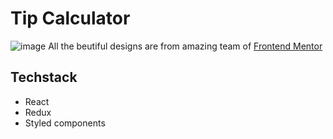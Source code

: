 # Tip Calculator

![image](https://user-images.githubusercontent.com/22570444/138669829-c03df89e-9d61-4231-9e5c-344d7f8dd6d6.png)
All the beutiful designs are from amazing team of [Frontend Mentor](https://www.frontendmentor.io/home)

## Techstack
- React
- Redux
- Styled components

